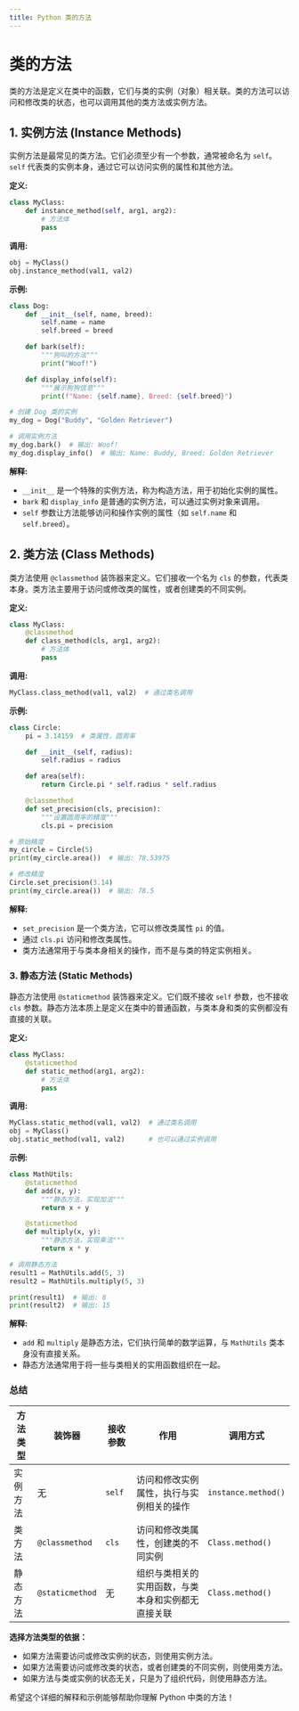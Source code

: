 ```yaml
---
title: Python 类的方法
---
```


# 类的方法

类的方法是定义在类中的函数，它们与类的实例（对象）相关联。类的方法可以访问和修改类的状态，也可以调用其他的类方法或实例方法。

## 1. 实例方法 (Instance Methods)

实例方法是最常见的类方法。它们必须至少有一个参数，通常被命名为 `self`。`self` 代表类的实例本身，通过它可以访问实例的属性和其他方法。

**定义:**

```python
class MyClass:
    def instance_method(self, arg1, arg2):
        # 方法体
        pass
```

**调用:**

```python
obj = MyClass()
obj.instance_method(val1, val2)
```

**示例:**

```python
class Dog:
    def __init__(self, name, breed):
        self.name = name
        self.breed = breed

    def bark(self):
        """狗叫的方法"""
        print("Woof!")

    def display_info(self):
        """展示狗狗信息"""
        print(f"Name: {self.name}, Breed: {self.breed}")

# 创建 Dog 类的实例
my_dog = Dog("Buddy", "Golden Retriever")

# 调用实例方法
my_dog.bark()  # 输出: Woof!
my_dog.display_info()  # 输出: Name: Buddy, Breed: Golden Retriever
```

**解释:**

*   `__init__` 是一个特殊的实例方法，称为构造方法，用于初始化实例的属性。
*   `bark` 和 `display_info` 是普通的实例方法，可以通过实例对象来调用。
*   `self` 参数让方法能够访问和操作实例的属性（如 `self.name` 和 `self.breed`）。

## 2. 类方法 (Class Methods)

类方法使用 `@classmethod` 装饰器来定义。它们接收一个名为 `cls` 的参数，代表类本身。类方法主要用于访问或修改类的属性，或者创建类的不同实例。

**定义:**

```python
class MyClass:
    @classmethod
    def class_method(cls, arg1, arg2):
        # 方法体
        pass
```

**调用:**

```python
MyClass.class_method(val1, val2)  # 通过类名调用
```

**示例:**

```python
class Circle:
    pi = 3.14159  # 类属性，圆周率

    def __init__(self, radius):
        self.radius = radius

    def area(self):
        return Circle.pi * self.radius * self.radius

    @classmethod
    def set_precision(cls, precision):
        """设置圆周率的精度"""
        cls.pi = precision

# 原始精度
my_circle = Circle(5)
print(my_circle.area())  # 输出: 78.53975

# 修改精度
Circle.set_precision(3.14)
print(my_circle.area())  # 输出: 78.5
```

**解释:**

*   `set_precision` 是一个类方法，它可以修改类属性 `pi` 的值。
*   通过 `cls.pi` 访问和修改类属性。
*   类方法通常用于与类本身相关的操作，而不是与类的特定实例相关。

### 3. 静态方法 (Static Methods)

静态方法使用 `@staticmethod` 装饰器来定义。它们既不接收 `self` 参数，也不接收 `cls` 参数。静态方法本质上是定义在类中的普通函数，与类本身和类的实例都没有直接的关联。

**定义:**

```python
class MyClass:
    @staticmethod
    def static_method(arg1, arg2):
        # 方法体
        pass
```

**调用:**

```python
MyClass.static_method(val1, val2)  # 通过类名调用
obj = MyClass()
obj.static_method(val1, val2)      # 也可以通过实例调用
```

**示例:**

```python
class MathUtils:
    @staticmethod
    def add(x, y):
        """静态方法，实现加法"""
        return x + y

    @staticmethod
    def multiply(x, y):
        """静态方法，实现乘法"""
        return x * y

# 调用静态方法
result1 = MathUtils.add(5, 3)
result2 = MathUtils.multiply(5, 3)

print(result1)  # 输出: 8
print(result2)  # 输出: 15
```

**解释:**

*   `add` 和 `multiply` 是静态方法，它们执行简单的数学运算，与 `MathUtils` 类本身没有直接关系。
*   静态方法通常用于将一些与类相关的实用函数组织在一起。

### 总结

| 方法类型 | 装饰器             | 接收参数   | 作用                        | 调用方式                |
|------|-----------------|--------|---------------------------|---------------------|
| 实例方法 | 无               | `self` | 访问和修改实例属性，执行与实例相关的操作      | `instance.method()` |
| 类方法  | `@classmethod`  | `cls`  | 访问和修改类属性，创建类的不同实例         | `Class.method()`    |
| 静态方法 | `@staticmethod` | 无      | 组织与类相关的实用函数，与类本身和实例都无直接关联 | `Class.method()`    |

**选择方法类型的依据：**

*   如果方法需要访问或修改实例的状态，则使用实例方法。
*   如果方法需要访问或修改类的状态，或者创建类的不同实例，则使用类方法。
*   如果方法与类或实例的状态无关，只是为了组织代码，则使用静态方法。

希望这个详细的解释和示例能够帮助你理解 Python 中类的方法！